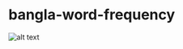 # bangla-word-frequency

![alt text](https://github.com/reshadmrrr/bangla-letter-frequence/bangla-text-freq-out.png?raw=true)
